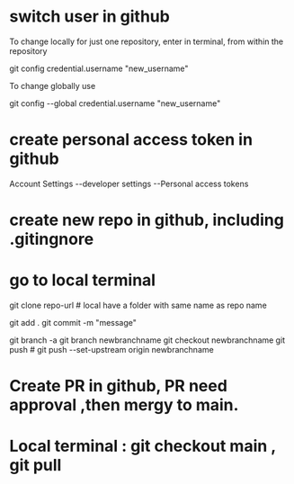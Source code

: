# switch user in github
To change locally for just one repository, enter in terminal, from within the repository

git config credential.username "new_username"

To change globally use

git config --global credential.username "new_username"

# create personal access token in github
 Account Settings --developer settings --Personal access tokens

# create new repo in github, including .gitingnore 
# go to local terminal 
 git clone repo-url   # local have a folder with same name as repo name

 git add .
 git commit -m "message"
 
 git branch -a 
 git branch newbranchname
 git checkout newbranchname
 git push   # git push --set-upstream origin newbranchname
 
 # Create PR in github, PR need approval ,then mergy to main. 
 # Local terminal : git checkout main , git pull
 

 


